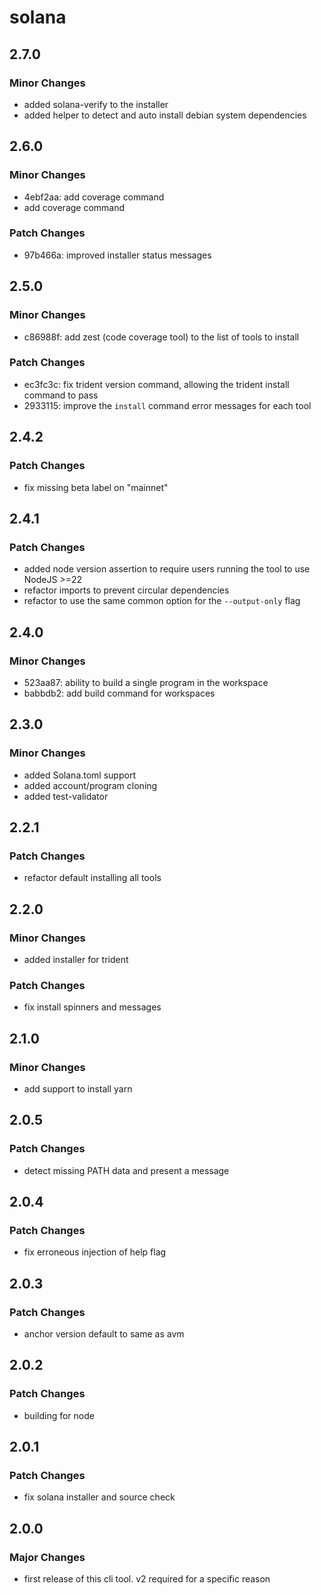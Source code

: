 # solana

## 2.7.0

### Minor Changes

- added solana-verify to the installer
- added helper to detect and auto install debian system dependencies

## 2.6.0

### Minor Changes

- 4ebf2aa: add coverage command
- add coverage command

### Patch Changes

- 97b466a: improved installer status messages

## 2.5.0

### Minor Changes

- c86988f: add zest (code coverage tool) to the list of tools to install

### Patch Changes

- ec3fc3c: fix trident version command, allowing the trident install command to
  pass
- 2933115: improve the `install` command error messages for each tool

## 2.4.2

### Patch Changes

- fix missing beta label on "mainnet"

## 2.4.1

### Patch Changes

- added node version assertion to require users running the tool to use
  NodeJS >=22
- refactor imports to prevent circular dependencies
- refactor to use the same common option for the `--output-only` flag

## 2.4.0

### Minor Changes

- 523aa87: ability to build a single program in the workspace
- babbdb2: add build command for workspaces

## 2.3.0

### Minor Changes

- added Solana.toml support
- added account/program cloning
- added test-validator

## 2.2.1

### Patch Changes

- refactor default installing all tools

## 2.2.0

### Minor Changes

- added installer for trident

### Patch Changes

- fix install spinners and messages

## 2.1.0

### Minor Changes

- add support to install yarn

## 2.0.5

### Patch Changes

- detect missing PATH data and present a message

## 2.0.4

### Patch Changes

- fix erroneous injection of help flag

## 2.0.3

### Patch Changes

- anchor version default to same as avm

## 2.0.2

### Patch Changes

- building for node

## 2.0.1

### Patch Changes

- fix solana installer and source check

## 2.0.0

### Major Changes

- first release of this cli tool. v2 required for a specific reason
